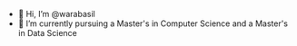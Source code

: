- 👋 Hi, I’m @warabasil
- 🌱 I’m currently pursuing a Master's in Computer Science and a Master's in Data Science


<!---
warabasil/warabasil is a ✨ special ✨ repository because its `README.md` (this file) appears on your GitHub profile.
You can click the Preview link to take a look at your changes.
--->

